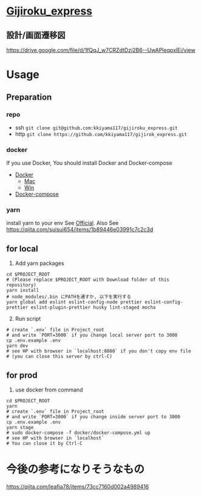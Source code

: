 # [Gijiroku_express](https://github.com/kkiyama117/gijiroku_express)
## 設計/画面遷移図
https://drive.google.com/file/d/1fQqJ_w7CRZdtDzj2B6--UwAPleqpxlEi/view

# Usage 
## Preparation
### repo
- ssh
`git clone git@github.com:kkiyama117/gijiroku_express.git`
- http
`git clone https://github.com/kkiyama117/gijirok_express.git`

### docker
If you use Docker, You should install Docker and Docker-compose

- [Docker](https://docs.docker.com/install/)
  - [Mac](https://docs.docker.com/docker-for-mac/install/)
  - [Win](https://docs.docker.com/docker-for-windows/install/)
- [Docker-compose](https://docs.docker.com/compose/install/)

### yarn
install yarn to your env 
See [Official](https://yarnpkg.com/lang/ja/). 
Also See https://qiita.com/suisui654/items/1b89446e03991c7c2c3d

## for local 
1. Add yarn packages
```shell script
cd $PROJECT_ROOT
# (Please replace $PROJECT_ROOT with Download folder of this repository)
yarn install
# node_modules/.bin にPATHを通すか, 以下を実行する
yarn global add eslint eslint-config-node prettier eslint-config-prettier eslint-plugin-prettier husky lint-staged mocha 
```
2. Run script
```shell script
# create `.env` file in Project_root 
# and write `PORT=3000` if you change local server port to 3000
cp .env.example .env
yarn dev
# see HP with browser in `localhost:8080` if you don't copy env file
# (you can close this server by ctrl-C)
``` 

## for prod
1. use docker from command
```shell script
cd $PROJECT_ROOT
yarn
# create `.env` file in Project_root 
# and write `PORT=3000` if you change inside server port to 3000
cp .env.example .env
yarn stage
# sudo docker-compose -f docker/docker-compose.yml up
# see HP with browser in `localhost`
# You can close it by Ctrl-C
```

# 今後の参考になりそうなもの
https://qiita.com/leafia78/items/73cc7160d002a4989416
